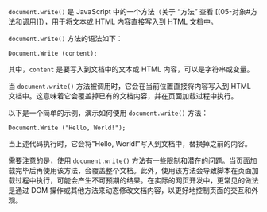 `document.write()` 是 JavaScript 中的一个方法（关于 “方法” 查看 [[05-对象#方法和调用]]），用于将文本或 HTML 内容直接写入到 HTML 文档中。

`document.write()` 方法的语法如下：

```
Document.Write (content);
```
其中，`content` 是要写入到文档中的文本或 HTML 内容，可以是字符串或变量。

当 `document.write()` 方法被调用时，它会在当前位置直接将内容写入到 HTML 文档中。这意味着它会覆盖掉已有的文档内容，并在页面加载过程中执行。

以下是一个简单的示例，演示如何使用 `document.write()` 方法：

```
Document.Write ("Hello, World!");
```
当上述代码执行时，它会将"Hello, World!"写入到文档中，替换掉之前的内容。

需要注意的是，使用 `document.write()` 方法有一些限制和潜在的问题。当页面加载完毕后再使用该方法，会覆盖整个文档。此外，使用该方法会导致脚本在页面加载过程中执行，可能会产生不可预期的结果。在实际的网页开发中，更常见的做法是通过 DOM 操作或其他方法来动态修改文档内容，以更好地控制页面的交互和外观。